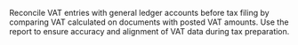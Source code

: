 Reconcile VAT entries with general ledger accounts before tax filing by comparing VAT calculated on documents with posted VAT amounts. Use the report to ensure accuracy and alignment of VAT data during tax preparation.